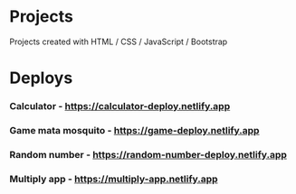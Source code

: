 # Projects
Projects created with HTML / CSS / JavaScript / Bootstrap

# Deploys
### Calculator -  <a href="https://calculator-deploy.netlify.app" target="_blank">https://calculator-deploy.netlify.app</a>
### Game mata mosquito - https://game-deploy.netlify.app
### Random number - https://random-number-deploy.netlify.app
### Multiply app - https://multiply-app.netlify.app
